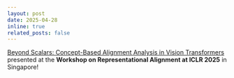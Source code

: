 ```yaml
---
layout: post
date: 2025-04-28
inline: true
related_posts: false
---
```


<a href="https://arxiv.org/abs/2412.06639">Beyond Scalars: Concept-Based Alignment Analysis in Vision Transformers</a> presented at the <b>Workshop on Representational Alignment at ICLR 2025</b> in Singapore!